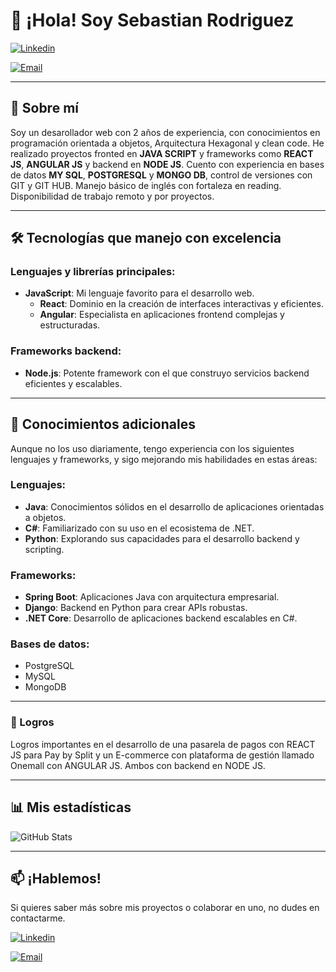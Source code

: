 #  🐙 ¡Hola! Soy Sebastian Rodriguez

[![Linkedin](https://img.shields.io/badge/-LinkedIn-blue?style=flat-square&logo=Linkedin&logoColor=white&link=https://www.linkedin.com/in/alex-sebastian-rodriguez-romero-5226a223a/)](https://www.linkedin.com/in/alex-sebastian-rodriguez-romero-5226a223a/)

[![Email](https://img.shields.io/badge/-Email-c14438?style=flat-square&logo=Gmail&logoColor=white&link=mailto:sebaser99@gmail.com)](mailto:sebaser99@gmail.com)

---

## 🚀 Sobre mí

Soy un desarollador web con 2 años de experiencia, con conocimientos en programación orientada a objetos, Arquitectura Hexagonal y clean code.
He realizado proyectos fronted en **JAVA SCRIPT** y frameworks como **REACT JS**, **ANGULAR JS** y backend en **NODE JS**. Cuento con experiencia en bases de datos **MY SQL**, **POSTGRESQL** y **MONGO DB**, control de versiones con GIT y GIT HUB.
Manejo básico de inglés con fortaleza en reading.
Disponibilidad de trabajo remoto y por proyectos.


---


## 🛠️ Tecnologías que manejo con excelencia

### Lenguajes y librerías principales:
- **JavaScript**: Mi lenguaje favorito para el desarrollo web.
  - **React**: Dominio en la creación de interfaces interactivas y eficientes.
  - **Angular**: Especialista en aplicaciones frontend complejas y estructuradas.

### Frameworks backend:
- **Node.js**: Potente framework con el que construyo servicios backend eficientes y escalables.

---

## 🔧 Conocimientos adicionales

Aunque no los uso diariamente, tengo experiencia con los siguientes lenguajes y frameworks, y sigo mejorando mis habilidades en estas áreas:

### Lenguajes:
- **Java**: Conocimientos sólidos en el desarrollo de aplicaciones orientadas a objetos.
- **C#**: Familiarizado con su uso en el ecosistema de .NET.
- **Python**: Explorando sus capacidades para el desarrollo backend y scripting.

### Frameworks:
- **Spring Boot**: Aplicaciones Java con arquitectura empresarial.
- **Django**: Backend en Python para crear APIs robustas.
- **.NET Core**: Desarrollo de aplicaciones backend escalables en C#.

  
### Bases de datos:
  - PostgreSQL
  - MySQL
  - MongoDB


---


### 🥇 Logros

Logros importantes en el desarrollo de una pasarela de pagos con REACT JS para Pay by Split y un E-commerce con plataforma de gestión llamado Onemall con ANGULAR JS. Ambos con backend en NODE JS.


---

## 📊 Mis estadísticas

![GitHub Stats](https://github-readme-stats.vercel.app/api?username=sebaser99&show_icons=true&theme=radical)

---

## 📫 ¡Hablemos!

Si quieres saber más sobre mis proyectos o colaborar en uno, no dudes en contactarme.

[![Linkedin](https://img.shields.io/badge/-LinkedIn-blue?style=flat-square&logo=Linkedin&logoColor=white&link=https://www.linkedin.com/in/alex-sebastian-rodriguez-romero-5226a223a/)](https://www.linkedin.com/in/alex-sebastian-rodriguez-romero-5226a223a/)

[![Email](https://img.shields.io/badge/-Email-c14438?style=flat-square&logo=Gmail&logoColor=white&link=mailto:sebaser99@gmail.com)](mailto:sebaser99@gmail.com)


